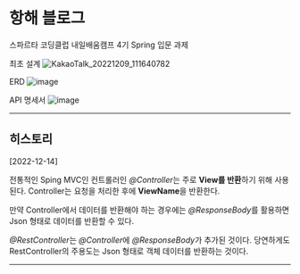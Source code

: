 # 항해 블로그
스파르타 코딩클럽 내일배움캠프 4기 Spring 입문 과제

최초 설계
![KakaoTalk_20221209_111640782](https://user-images.githubusercontent.com/78391166/206608978-22440d48-21fb-4506-bd64-a92efaefc46d.jpg)

ERD
![image](https://user-images.githubusercontent.com/78391166/208017665-2a38a17a-7e24-429d-8eb8-083be9965c5b.png)

API 명세서
![image](https://user-images.githubusercontent.com/78391166/208019259-abc4d487-6675-4add-9e96-9f3e8a6758db.png)

---
## 히스토리
[2022-12-14]

전통적인 Sping MVC인 컨트롤러인 *@Controller*는 주로 **View를 반환**하기 위해 사용된다. Controller는 요청을 처리한 후에 **ViewName**을 반환한다.

만약 Controller에서 데이터를 반환해야 하는 경우에는 *@ResponseBody*를 활용하면 Json 형태로 데이터를 반환할 수 있다.

*@RestController*는 *@Controller*에 *@ResponseBody*가 추가된 것이다. 당연하게도 RestController의 주용도는 Json 형태로 객체 데이터를 반환하는 것이다.

---
